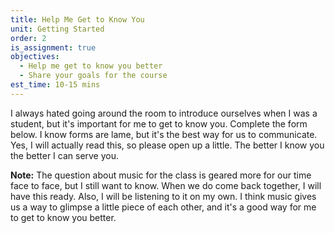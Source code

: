 ```yaml
---
title: Help Me Get to Know You
unit: Getting Started
order: 2
is_assignment: true
objectives:
  - Help me get to know you better
  - Share your goals for the course
est_time: 10-15 mins
---
```


I always hated going around the room to introduce ourselves when I was a student, but it's important for me to get to know you. Complete the form below. I know forms are lame, but it's the best way for us to communicate. Yes, I will actually read this, so please open up a little. The better I know you the better I can serve you.

**Note:** The question about music for the class is geared more for our time face to face, but I still want to know. When we do come back together, I will have this ready. Also, I will be listening to it on my own. I think music gives us a way to glimpse a little piece of each other, and it's a good way for me to get to know you better.
